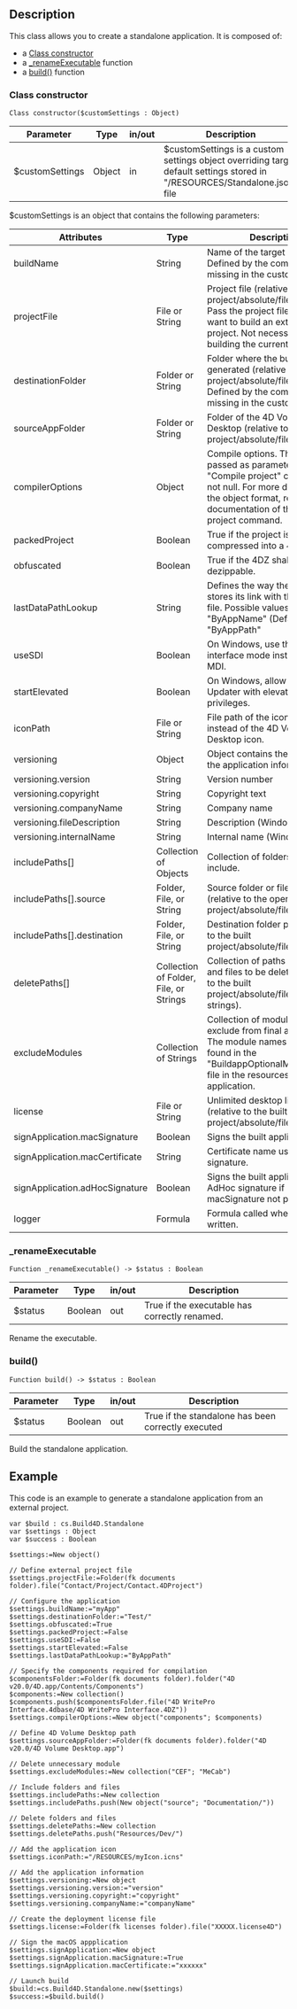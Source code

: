 <!-- Type your summary here -->
## Description

This class allows you to create a standalone application. It is composed of:

* a [Class constructor](#class-constructor)
* a [\_renameExecutable](#renameExecutable) function
* a [build()](#build) function

### Class constructor

```4D
Class constructor($customSettings : Object)
```
| Parameter | Type | in/out | Description |
|---|---|---|---|
| $customSettings | Object | in | $customSettings is a custom settings object overriding target default settings stored in "/RESOURCES/Standalone.json" file |

$customSettings is an object that contains the following parameters:

| Attributes | Type | Description |
|---|---|---|        
|buildName | String | Name of the target build. Defined by the component if missing in the custom settings.|
|projectFile | File or String | Project file (relative to the open project/absolute/filesystem). Pass the project file path if you want to build an external project. Not necessary if building the current project.|
|destinationFolder | Folder or String | Folder where the build will be generated (relative to the open project/absolute/filesystem). Defined by the component if missing in the custom settings.|
|sourceAppFolder| Folder or String | Folder of the 4D Volume Desktop (relative to the open project/absolute/filesystem).|
|compilerOptions | Object | Compile options. The object is passed as parameter to the "Compile project" command if is not null. For more details about the object format, read the documentation of the Compile project command.|
|packedProject | Boolean | True if the project is compressed into a 4DZ file.|
|obfuscated | Boolean | True if the 4DZ shall not be dezippable.|
|lastDataPathLookup| String | Defines the way the application stores its link with the last data file. Possible values: "ByAppName" (Default value), "ByAppPath"|
|useSDI| Boolean | On Windows, use the SDI interface mode instead of the MDI.|
|startElevated| Boolean | On Windows, allow to start the Updater with elevated privileges.|
|iconPath| File or String | File path of the icon to be used instead of the 4D Volume Desktop icon.|
|versioning| Object | Object contains the contents of the application information.|
|versioning.version| String | Version number |
|versioning.copyright| String | Copyright text |
|versioning.companyName| String | Company name|
|versioning.fileDescription| String | Description (Windows only)|
|versioning.internalName| String | Internal name (Windows only)|
|includePaths[] | Collection of Objects | Collection of folders and files to include.|
|includePaths[].source | Folder, File, or String | Source folder or file path (relative to the open project/absolute/filesystem).|
|includePaths[].destination | Folder, File, or String | Destination folder path (relative to the built project/absolute/filesystem).|
|deletePaths[] | Collection of Folder, File, or Strings | Collection of paths to folders and files to be deleted (relative to the built project/absolute/filesystem strings).|
|excludeModules| Collection of Strings | Collection of module names to exclude from final application. The module names can be found in the "BuildappOptionalModules.json" file in the resources of 4D application.|
|license| File or String | Unlimited desktop license file (relative to the built project/absolute/filesystem).|
|signApplication.macSignature | Boolean | Signs the built applications.|
|signApplication.macCertificate | String | Certificate name used  for signature.|
|signApplication.adHocSignature | Boolean | Signs the built applications with AdHoc signature if macSignature not performed.|
|logger | Formula | Formula called when a log is written.|

<h3 id="renameExecutable">_renameExecutable</h3>

```4D
Function _renameExecutable() -> $status : Boolean
```
| Parameter | Type | in/out | Description |
|---|---|---|---|
| $status | Boolean | out | True if the executable has correctly renamed. |

Rename the executable.

### build()

```4D
Function build() -> $status : Boolean
```
| Parameter | Type | in/out | Description |
|---|---|---|---|
| $status | Boolean | out | True if the standalone has been correctly executed|

Build the standalone application.

## Example

This code is an example to generate a standalone application from an external project.

```4D
var $build : cs.Build4D.Standalone
var $settings : Object
var $success : Boolean

$settings:=New object()

// Define external project file 
$settings.projectFile:=Folder(fk documents folder).file("Contact/Project/Contact.4DProject") 

// Configure the application
$settings.buildName:="myApp" 
$settings.destinationFolder:="Test/" 
$settings.obfuscated:=True 
$settings.packedProject:=False 
$settings.useSDI:=False 
$settings.startElevated:=False 
$settings.lastDataPathLookup:="ByAppPath"

// Specify the components required for compilation
$componentsFolder:=Folder(fk documents folder).folder("4D v20.0/4D.app/Contents/Components")
$components:=New collection()
$components.push($componentsFolder.file("4D WritePro Interface.4dbase/4D WritePro Interface.4DZ"))
$settings.compilerOptions:=New object("components"; $components)

// Define 4D Volume Desktop path
$settings.sourceAppFolder:=Folder(fk documents folder).folder("4D v20.0/4D Volume Desktop.app")

// Delete unnecessary module 
$settings.excludeModules:=New collection("CEF"; "MeCab")

// Include folders and files
$settings.includePaths:=New collection 
$settings.includePaths.push(New object("source"; "Documentation/"))

// Delete folders and files 
$settings.deletePaths:=New collection 
$settings.deletePaths.push("Resources/Dev/")

// Add the application icon 
$settings.iconPath:="/RESOURCES/myIcon.icns"

// Add the application information 
$settings.versioning:=New object 
$settings.versioning.version:="version" 
$settings.versioning.copyright:="copyright" 
$settings.versioning.companyName:="companyName" 

// Create the deployment license file
$settings.license:=Folder(fk licenses folder).file("XXXXX.license4D")

// Sign the macOS appplication 
$settings.signApplication:=New object 
$settings.signApplication.macSignature:=True 
$settings.signApplication.macCertificate:="xxxxxx"

// Launch build
$build:=cs.Build4D.Standalone.new($settings) 
$success:=$build.build()
```
